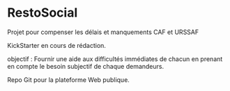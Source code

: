 # RestoSocial
Projet pour compenser les délais et manquements CAF et URSSAF


KickStarter en cours de rédaction.

objectif : Fournir une aide aux difficultés immédiates de chacun en prenant en compte le besoin subjectif de chaque demandeurs.

Repo Git pour la plateforme Web publique.

